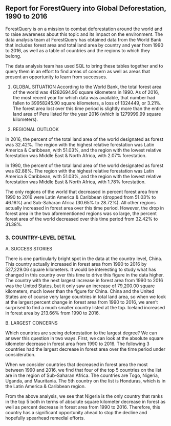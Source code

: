 <h2>Report for ForestQuery into
 Global Deforestation, 1990 to 2016</h2>
<p>ForestQuery is on a mission to combat deforestation around the world and to raise awareness about this topic and its impact on the environment. The data analysis team at ForestQuery has obtained data from the World Bank that includes forest area and total land area by country and year from 1990 to 2016, as well as a table of countries and the regions to which they belong. </p>

<p>The data analysis team has used SQL to bring these tables together and to query them in an effort to find areas of concern as well as areas that present an opportunity to learn from successes. </p>

1. GLOBAL SITUATION 
According to the World Bank, the total forest area of the world was 41282694.90 square kilometers in 1990. As of 2016, the most recent year for which data was available, that number had fallen to 39958245.90 square kilometers, a loss of 1324449, or 3.21%. 
The forest area lost over this time period is slightly more than the entire land area of Peru  listed for the year 2016 (which is 1279999.99 square kilometers). 

2. REGIONAL OUTLOOK 
<p>In 2016, the percent of the total land area of the world designated as forest was 32.42%. The region with the highest relative forestation was Latin America & Caribbean, with 51.03%, and the region with the lowest relative forestation was Middle East & North Africa, with 2.07% forestation. </p>
<p>In 1990, the percent of the total land area of the world designated as forest was 82.88%. The region with the highest relative forestation was Latin America & Caribbean, with 51.03%, and the region with the lowest relative forestation was Middle East & North Africa, with 1.78% forestation. </p>

<p>The only regions of the world that decreased in percent forest area from 1990 to 2016 were Latin America & Caribbean (dropped from 51.03% to 46.16%) and Sub-Saharan Africa (30.65% to 28.72%). All other regions actually increased in forest area over this time period. However, the drop in forest area in the two aforementioned regions was so large, the percent forest area of the world decreased over this time period from 32.42% to 31.38%. </p>
<h3>3. COUNTRY-LEVEL DETAIL </h3>
<p>A. SUCCESS STORIES </p>
<p>There is one particularly bright spot in the data at the country level, China. This country actually increased in forest area from 1990 to 2016 by 527,229.06 square kilometers. It would be interesting to study what has changed in this country over this time to drive this figure in the data higher. The country with the next largest increase in forest area from 1990 to 2016 was the United States, but it only saw an increase of 79,200.00 square kilometers, much lower than the figure for China. 
China and the United States are of course very large countries in total land area, so when we look at the largest percent change in forest area from 1990 to 2016, we aren’t surprised to find a much smaller country listed at the top. Iceland increased in forest area by 213.66% from 1990 to 2016.</p>
B. LARGEST CONCERNS 
<p>Which countries are seeing deforestation to the largest degree? We can answer this question in two ways. First, we can look at the absolute square kilometer decrease in forest area from 1990 to 2016. The following 3 countries had the largest decrease in forest area over the time period under consideration.</p>

<p>When we consider countries that decreased in forest area the most between 1990 and 2016, we find that four of the top 5 countries on the list are in the region of Sub-Saharan Africa. The countries are Togo, Nigeria, Uganda, and Mauritania. The 5th country on the list is Honduras, which is in the Latin America & Caribbean region.</p>  
<p>From the above analysis, we see that Nigeria is the only country that ranks in the top 5 both in terms of absolute square kilometer decrease in forest as well as percent decrease in forest area from 1990 to 2016. Therefore, this country has a significant opportunity ahead to stop the decline and hopefully spearhead remedial efforts. </p>


